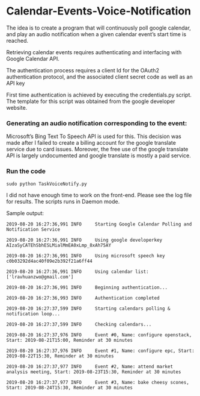 # Calendar-Events-Voice-Notification
The idea is to create a program that will continuously poll google calendar, and play an audio notification when a given calendar event’s start time is reached. 

Retrieving calendar events requires authenticating and interfacing with Google Calendar API.


The authentication process requires a client Id for the OAuth2 authentication protocol, and the associated client secret code as well as an API key 

First time authentication is achieved by executing the credentials.py script. The template for this script was obtained from the google developer website.

### **Generating an audio notification corresponding to the event:**

Microsoft’s Bing Text To Speech API is used for this. This decision was made after I failed to create a billing account for the google translate service due to card issues. Moreover, the free use of the google translate API is largely undocumented and google translate is mostly a paid service. 

### **Run the code**

    sudo python TaskVoiceNotify.py  

I did not have enough time to work on the front-end. Please see the log file for results. The scripts runs in Daemon mode.


Sample output: 

    2019-08-20 16:27:36,991 INFO     Starting Google Calendar Polling and Notification Service

    2019-08-20 16:27:36,991 INFO     Using google developerkey AIzaSyCATEhSbhESLMialMmEA0xLmp_8xAh75AY
    
    2019-08-20 16:27:36,991 INFO     Using microsoft speech key c0b03292d4ac40f09e2b392f21a6ff44
    
    2019-08-20 16:27:36,991 INFO     Using calendar list: ['lravhuanzwo@gmail.com']
    
    2019-08-20 16:27:36,991 INFO     Beginning authentication...
    
    2019-08-20 16:27:36,993 INFO     Authentication completed

    2019-08-20 16:27:37,599 INFO     Starting calendars polling & notification loop...
    
    2019-08-20 16:27:37,599 INFO     Checking calendars...
    
    2019-08-20 16:27:37,976 INFO     Event #0, Name: configure openstack, Start: 2019-08-21T15:00, Reminder at 30 minutes
    
    2019-08-20 16:27:37,976 INFO     Event #1, Name: configure epc, Start: 2019-08-22T15:30, Reminder at 30 minutes
    
    2019-08-20 16:27:37,977 INFO     Event #2, Name: attend market analysis meeting, Start: 2019-08-23T15:30, Reminder at 30 minutes
    
    2019-08-20 16:27:37,977 INFO     Event #3, Name: bake cheesy scones, Start: 2019-08-24T15:30, Reminder at 30 minutes






